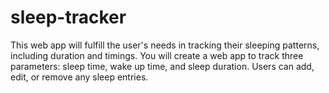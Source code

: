 # sleep-tracker
This web app will fulfill the user's needs in tracking their sleeping patterns, including duration and timings. You will create a web app to track three parameters: sleep time, wake up time, and sleep duration. Users can add, edit, or remove any sleep entries.
